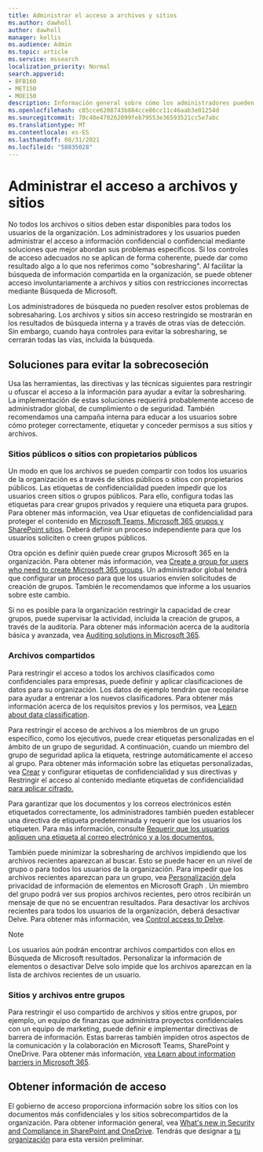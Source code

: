 ```yaml
---
title: Administrar el acceso a archivos y sitios
ms.author: dawholl
author: dawholl
manager: kellis
ms.audience: Admin
ms.topic: article
ms.service: mssearch
localization_priority: Normal
search.appverid:
- BFB160
- MET150
- MOE150
description: Información general sobre cómo los administradores pueden garantizar que el acceso a los sitios y archivos esté correctamente restringido en su organización.
ms.openlocfilehash: c85cce6208743b884cce86cc11c46aab3e01254d
ms.sourcegitcommit: 70c48e470262099feb79553e36593521cc5e7abc
ms.translationtype: MT
ms.contentlocale: es-ES
ms.lasthandoff: 08/31/2021
ms.locfileid: "58835028"
---
```

# <a name="manage-access-to-files-and-sites"></a>Administrar el acceso a archivos y sitios

No todos los archivos o sitios deben estar disponibles para todos los usuarios de la organización. Los administradores y los usuarios pueden administrar el acceso a información confidencial o confidencial mediante soluciones que mejor abordan sus problemas específicos. Si los controles de acceso adecuados no se aplican de forma coherente, puede dar como resultado algo a lo que nos referimos como "sobresharing". Al facilitar la búsqueda de información compartida en la organización, se puede obtener acceso involuntariamente a archivos y sitios con restricciones incorrectas mediante Búsqueda de Microsoft.

Los administradores de búsqueda no pueden resolver estos problemas de sobresaharing. Los archivos y sitios sin acceso restringido se mostrarán en los resultados de búsqueda interna y a través de otras vías de detección. Sin embargo, cuando haya controles para evitar la sobresharing, se cerrarán todas las vías, incluida la búsqueda.

## <a name="solutions-to-prevent-oversharing"></a>Soluciones para evitar la sobrecoseción

Usa las herramientas, las directivas y las técnicas siguientes para restringir u ofuscar el acceso a la información para ayudar a evitar la sobresharing. La implementación de estas soluciones requerirá probablemente acceso de administrador global, de cumplimiento o de seguridad. También recomendamos una campaña interna para educar a los usuarios sobre cómo proteger correctamente, etiquetar y conceder permisos a sus sitios y archivos.

### <a name="public-sites-or-sites-with-public-owners"></a>Sitios públicos o sitios con propietarios públicos

Un modo en que los archivos se pueden compartir con todos los usuarios de la organización es a través de sitios públicos o sitios con propietarios públicos. Las etiquetas de confidencialidad pueden impedir que los usuarios creen sitios o grupos públicos. Para ello, configura todas las etiquetas para crear grupos privados y requiere una etiqueta para grupos. Para obtener más información, vea Usar etiquetas de confidencialidad para proteger el contenido en [Microsoft Teams, Microsoft 365 grupos y SharePoint sitios](/microsoft-365/compliance/sensitivity-labels-teams-groups-sites). Deberá definir un proceso independiente para que los usuarios soliciten o creen grupos públicos.

Otra opción es definir quién puede crear grupos Microsoft 365 en la organización. Para obtener más información, vea [Create a group for users who need to create Microsoft 365 groups](/microsoft-365/solutions/manage-creation-of-groups#step-1-create-a-group-for-users-who-need-to-create-microsoft-365-groups). Un administrador global tendrá que configurar un proceso para que los usuarios envíen solicitudes de creación de grupos. También le recomendamos que informe a los usuarios sobre este cambio.

Si no es posible para la organización restringir la capacidad de crear grupos, puede supervisar la actividad, incluida la creación de grupos, a través de la auditoría. Para obtener más información acerca de la auditoría básica y avanzada, vea [Auditing solutions in Microsoft 365](/microsoft-365/compliance/auditing-solutions-overview).

### <a name="shared-files"></a>Archivos compartidos

Para restringir el acceso a todos los archivos clasificados como confidenciales para empresas, puede definir y aplicar clasificaciones de datos para su organización. Los datos de ejemplo tendrán que recopilarse para ayudar a entrenar a los nuevos clasificadores. Para obtener más información acerca de los requisitos previos y los permisos, vea [Learn about data classification](/microsoft-365/compliance/data-classification-overview).

Para restringir el acceso de archivos a los miembros de un grupo específico, como los ejecutivos, puede crear etiquetas personalizadas en el ámbito de un grupo de seguridad. A continuación, cuando un miembro del grupo de seguridad aplica la etiqueta, restringe automáticamente el acceso al grupo. Para obtener más información sobre las etiquetas personalizadas, vea [Crear](/microsoft-365/compliance/create-sensitivity-labels) y configurar etiquetas de confidencialidad y sus directivas y Restringir el acceso al contenido mediante etiquetas de confidencialidad [para aplicar cifrado.](/microsoft-365/compliance/encryption-sensitivity-labels)

Para garantizar que los documentos y los correos electrónicos estén etiquetados correctamente, los administradores también pueden establecer una directiva de etiqueta predeterminada y requerir que los usuarios los etiqueten. Para más información, consulte [Requerir que los usuarios apliquen una etiqueta al correo electrónico y a los documentos.](/microsoft-365/compliance/sensitivity-labels-office-apps#require-users-to-apply-a-label-to-their-email-and-documents)

También puede minimizar la sobresharing de archivos impidiendo que los archivos recientes aparezcan al buscar. Esto se puede hacer en un nivel de grupo o para todos los usuarios de la organización. Para impedir que los archivos recientes aparezcan para un grupo, vea [Personalización de](/graph/insights-customize-item-insights-privacy)la privacidad de información de elementos en Microsoft Graph . Un miembro del grupo podrá ver sus propios archivos recientes, pero otros recibirán un mensaje de que no se encuentran resultados. Para desactivar los archivos recientes para todos los usuarios de la organización, deberá desactivar Delve. Para obtener más información, vea [Control access to Delve](/sharepoint/delve-for-office-365-admins#control-access-to-delve).

> [!Note]
> Los usuarios aún podrán encontrar archivos compartidos con ellos en Búsqueda de Microsoft resultados. Personalizar la información de elementos o desactivar Delve solo impide que los archivos aparezcan en la lista de archivos recientes de un usuario.

### <a name="sites-and-files-between-groups"></a>Sitios y archivos entre grupos

Para restringir el uso compartido de archivos y sitios entre grupos, por ejemplo, un equipo de finanzas que administra proyectos confidenciales con un equipo de marketing, puede definir e implementar directivas de barrera de información. Estas barreras también impiden otros aspectos de la comunicación y la colaboración en Microsoft Teams, SharePoint y OneDrive. Para obtener más información, [vea Learn about information barriers in Microsoft 365](/microsoft-365/compliance/information-barriers).

## <a name="get-access-insights"></a>Obtener información de acceso

El gobierno de acceso proporciona información sobre los sitios con los documentos más confidenciales y los sitios sobrecompartidos de la organización. Para obtener información general, vea [What's new in Security and Compliance in SharePoint and OneDrive](https://techcommunity.microsoft.com/t5/microsoft-sharepoint-blog/what-s-new-in-security-and-compliance-in-sharepoint-and-onedrive/ba-p/1696705). Tendrás que designar a [tu organización](https://forms.microsoft.com/Pages/ResponsePage.aspx?id=v4j5cvGGr0GRqy180BHbR3-O9WDTKhhDtgWfphwS9YhUM0hJNklNRkZKMlhLNDRZNzlEQlVDSjdZVi4u) para esta versión preliminar.
